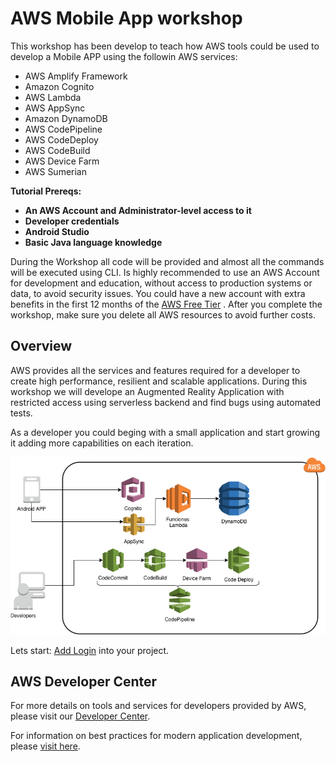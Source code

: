 # AWS Mobile App workshop

This workshop has been develop to teach how AWS tools could be used to develop a Mobile APP using the followin AWS services:

* AWS Amplify Framework
* Amazon Cognito
* AWS Lambda
* AWS AppSync
* Amazon DynamoDB
* AWS CodePipeline
* AWS CodeDeploy
* AWS CodeBuild
* AWS Device Farm
* AWS Sumerian

**Tutorial Prereqs:**

* **An AWS Account and Administrator-level access to it**
* **Developer credentials**
* **Android Studio**
* **Basic Java language knowledge**

During the Workshop all code will be provided and almost all the commands will be executed using CLI. Is highly recommended to use an AWS Account for development and education, without access to production systems or data, to avoid security issues. You could have a new account with extra benefits in the first 12 months of the [AWS Free Tier](https://aws.amazon.com/free/) . After you complete the workshop, make sure you delete all AWS resources to avoid further costs.

## **Overview**

AWS provides all the services and features required for a developer to create high performance, resilient and scalable applications. During this workshop we will develope an Augmented Reality Application with restricted access using serverless backend and find bugs using automated tests.

As a developer you could beging with a small application and start growing it adding more capabilities on each iteration.

![Application Architecture](images/DiagramaWorkshop.png)

Lets start: [Add Login](./login.md) into your project.


## **AWS Developer Center**

For more details on tools and services for developers provided by AWS, please visit our [Developer Center](https://developer.aws).

For information on best practices for modern application development, please [visit here](https://aws.amazon.com/modern-apps/).

